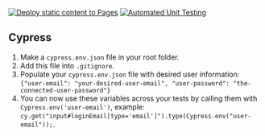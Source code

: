 [![Deploy static content to Pages](https://github.com/DrRuski/social-media-client/actions/workflows/pages.yml/badge.svg)](https://github.com/DrRuski/social-media-client/actions/workflows/pages.yml)
[![Automated Unit Testing](https://github.com/DrRuski/social-media-client/actions/workflows/automated-unit-testing.yml/badge.svg)](https://github.com/DrRuski/social-media-client/actions/workflows/automated-unit-testing.yml)

## Cypress

1. Make a `cypress.env.json` file in your root folder.
2. Add this file into `.gitignore`.
3. Populate your `cypress.env.json` file with desired user information:
   `{"user-email": "your-desired-user-email", "user-password": "the-connected-user-password"}`
4. You can now use these variables across your tests by calling them with `Cypress.env('user-email')`, example:
   `cy.get("input#loginEmail[type='email']").type(Cypress.env("user-email"));`.
